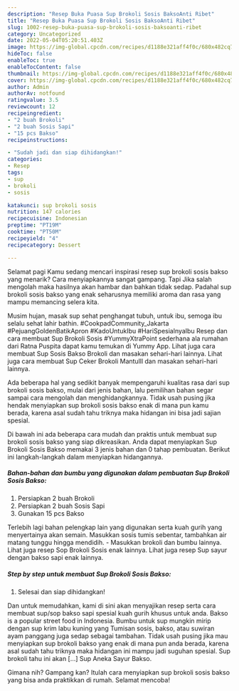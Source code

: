 ```yaml
---
description: "Resep Buka Puasa Sup Brokoli Sosis BaksoAnti Ribet"
title: "Resep Buka Puasa Sup Brokoli Sosis BaksoAnti Ribet"
slug: 1002-resep-buka-puasa-sup-brokoli-sosis-baksoanti-ribet
category: Uncategorized
date: 2022-05-04T05:20:51.403Z
image: https://img-global.cpcdn.com/recipes/d1188e321aff4f0c/680x482cq70/sup-brokoli-sosis-bakso-foto-resep-utama.jpg
hideToc: false
enableToc: true
enableTocContent: false
thumbnail: https://img-global.cpcdn.com/recipes/d1188e321aff4f0c/680x482cq70/sup-brokoli-sosis-bakso-foto-resep-utama.jpg
cover: https://img-global.cpcdn.com/recipes/d1188e321aff4f0c/680x482cq70/sup-brokoli-sosis-bakso-foto-resep-utama.jpg
author: Admin
authorAv: notfound
ratingvalue: 3.5
reviewcount: 12
recipeingredient:
- "2 buah Brokoli"
- "2 buah Sosis Sapi"
- "15 pcs Bakso"
recipeinstructions:

- "Sudah jadi dan siap dihidangkan!"
categories:
- Resep
tags:
- sup
- brokoli
- sosis

katakunci: sup brokoli sosis 
nutrition: 147 calories
recipecuisine: Indonesian
preptime: "PT19M"
cooktime: "PT50M"
recipeyield: "4"
recipecategory: Dessert

---
```



Selamat pagi Kamu sedang mencari inspirasi resep sup brokoli sosis bakso yang menarik? Cara menyiapkannya sangat gampang. Tapi Jika salah mengolah maka hasilnya akan hambar dan bahkan tidak sedap. Padahal sup brokoli sosis bakso yang enak seharusnya memiliki aroma dan rasa yang mampu memancing selera kita.


Musim hujan, masak sup sehat penghangat tubuh, untuk ibu, semoga ibu selalu sehat lahir bathin. #CookpadCommunity_Jakarta #PejuangGoldenBatikApron #KadoUntukIbu #HariSpesialnyaIbu Resep dan cara membuat Sup Brokoli Sosis #YummyXtraPoint sederhana ala rumahan dari Ratna Puspita dapat kamu temukan di Yummy App. Lihat juga cara membuat Sup Sosis Bakso Brokoli dan masakan sehari-hari lainnya. Lihat juga cara membuat Sup Ceker Brokoli Mantulll dan masakan sehari-hari lainnya.

Ada beberapa hal yang sedikit banyak mempengaruhi kualitas rasa dari sup brokoli sosis bakso, mulai dari jenis bahan, lalu pemilihan bahan segar sampai cara mengolah dan menghidangkannya. Tidak usah pusing jika hendak menyiapkan sup brokoli sosis bakso enak di mana pun kamu berada, karena asal sudah tahu triknya maka hidangan ini bisa jadi sajian spesial.


Di bawah ini ada beberapa cara mudah dan praktis untuk membuat sup brokoli sosis bakso yang siap dikreasikan. Anda dapat menyiapkan Sup Brokoli Sosis Bakso memakai 3 jenis bahan dan 0 tahap pembuatan. Berikut ini langkah-langkah dalam menyiapkan hidangannya.

<!--inarticleads1-->

##### Bahan-bahan dan bumbu yang digunakan dalam pembuatan Sup Brokoli Sosis Bakso:

1. Persiapkan 2 buah Brokoli
1. Persiapkan 2 buah Sosis Sapi
1. Gunakan 15 pcs Bakso


Terlebih lagi bahan pelengkap lain yang digunakan serta kuah gurih yang menyertainya akan semain. Masukkan sosis tumis sebentar, tambahkan air matang tunggu hingga mendidih. - Masukkan brokoli dan bumbu lainnya. Lihat juga resep Sop Brokoli Sosis enak lainnya. Lihat juga resep Sup sayur dengan bakso sapi enak lainnya. 

<!--inarticleads2-->

##### Step by step untuk membuat Sup Brokoli Sosis Bakso:


1. Selesai dan siap dihidangkan!

Dan untuk memudahkan, kami di sini akan menyajikan resep serta cara membuat sup/sop bakso sapi spesial kuah gurih khusus untuk anda. Bakso is a popular street food in Indonesia. Bumbu untuk sup mungkin mirip dengan sup krim labu kuning yang Tumisan sosis, bakso, atau suwiran ayam panggang juga sedap sebagai tambahan. Tidak usah pusing jika mau menyiapkan sup brokoli bakso yang enak di mana pun anda berada, karena asal sudah tahu triknya maka hidangan ini mampu jadi suguhan spesial. Sup brokoli tahu ini akan […] Sup Aneka Sayur Bakso. 

Gimana nih? Gampang kan? Itulah cara menyiapkan sup brokoli sosis bakso yang bisa anda praktikkan di rumah. Selamat mencoba!
